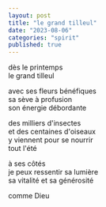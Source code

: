 ```yaml
---
layout: post
title: "le grand tilleul"
date: "2023-08-06"
categories: "spirit"
published: true
---
```


dès le printemps  
le grand tilleul  

avec ses fleurs bénéfiques  
sa sève à profusion  
son énergie débordante  

des milliers d'insectes  
et des centaines d'oiseaux  
y viennent pour se nourrir  
tout l'été  

à ses côtés  
je peux ressentir sa lumière  
sa vitalité et sa générosité  

comme Dieu  
